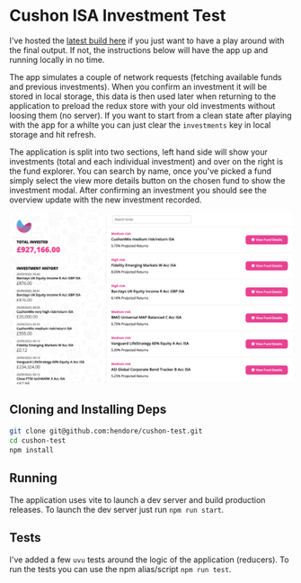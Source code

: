 # Cushon ISA Investment Test

I've hosted the [latest build here](https://cushon-test-app.s3.eu-west-2.amazonaws.com/index.html) if you just want to
have a play around with the final output. If not, the instructions below will have the app up and running locally
in no time.

The app simulates a couple of network requests (fetching available funds and previous investments). When you confirm
an investment it will be stored in local storage, this data is then used later when returning to the application to
preload the redux store with your old investments without loosing them (no server). If you want to start from a clean
state after playing with the app for a whilte you can just clear the `investments` key in local storage and hit refresh.

The application is split into two sections, left hand side will show your investments (total and each individual investment)
and over on the right is the fund explorer. You can search by name, once you've picked a fund simply select the view more
details button on the chosen fund to show the investment modal. After confirming an investment you should see the overview
update with the new investment recorded.

![preview](https://github.com/hendore/cushon-test/raw/master/docs/cushon-preview.png)

## Cloning and Installing Deps

```sh
git clone git@github.com:hendore/cushon-test.git
cd cushon-test
npm install
```

## Running

The application uses vite to launch a dev server and build production releases. To launch
the dev server just run `npm run start`.

## Tests

I've added a few `uvu` tests around the logic of the application (reducers). To run the
tests you can use the npm alias/script `npm run test`.
